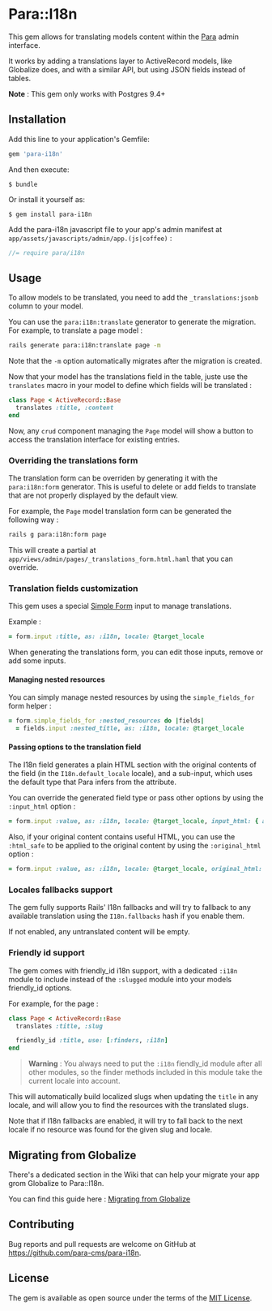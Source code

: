 # Para::I18n

This gem allows for translating models content within the [Para](https://github.com/para-cms/para)
admin interface.

It works by adding a translations layer to ActiveRecord models, like Globalize
does, and with a similar API, but using JSON fields instead of tables.

**Note** : This gem only works with Postgres 9.4+

## Installation

Add this line to your application's Gemfile:

```ruby
gem 'para-i18n'
```

And then execute:

    $ bundle

Or install it yourself as:

    $ gem install para-i18n

Add the para-i18n javascript file to your app's admin manifest at `app/assets/javascripts/admin/app.(js|coffee)` :

```javascript
//= require para/i18n
```

## Usage

To allow models to be translated, you need to add the `_translations:jsonb`
column to your model.

You can use the `para:i18n:translate` generator to generate the migration.
For example, to translate a page model :

```bash
rails generate para:i18n:translate page -m
```

Note that the `-m` option automatically migrates after the migration is
created.

Now that your model has the translations field in the table, juste use the
`translates` macro in your model to define which fields will be translated :

```ruby
class Page < ActiveRecord::Base
  translates :title, :content
end
```

Now, any `crud` component managing the `Page` model will show a button to access
the translation interface for existing entries.

### Overriding the translations form

The translation form can be overriden by generating it with the `para:i18n:form`
generator. This is useful to delete or add fields to translate that are not
properly displayed by the default view.

For example, the `Page` model translation form can be generated the following
way :

```bash
rails g para:i18n:form page
```

This will create a partial at `app/views/admin/pages/_translations_form.html.haml`
that you can override.

### Translation fields customization

This gem uses a special [Simple Form](https://github.com/plataformatec/simple_form)
input to manage translations.

Example :

```ruby
= form.input :title, as: :i18n, locale: @target_locale
```

When generating the translations form, you can edit those inputs, remove or add
some inputs.

#### Managing nested resources

You can simply manage nested resources by using the `simple_fields_for` form
helper :

```ruby
= form.simple_fields_for :nested_resources do |fields|
  = fields.input :nested_title, as: :i18n, locale: @target_locale
```

#### Passing options to the translation field

The I18n field generates a plain HTML section with the original contents of the
field (in the `I18n.default_locale` locale), and a sub-input, which uses the
default type that Para infers from the attribute.

You can override the generated field type or pass other options by using the
`:input_html` option :

```ruby
= form.input :value, as: :i18n, locale: @target_locale, input_html: { as: :numeric, spinner: false }
```

Also, if your original content contains useful HTML, you can use the `:html_safe`
to be applied to the original content by using the `:original_html` option :

```ruby
= form.input :value, as: :i18n, locale: @target_locale, original_html: { html_safe: true }
```

### Locales fallbacks support

The gem fully supports Rails' I18n fallbacks and will try to fallback to any
available translation using the `I18n.fallbacks` hash if you enable them.

If not enabled, any untranslated content will be empty.

### Friendly id support

The gem comes with friendly_id i18n support, with a dedicated `:i18n` module to
include instead of the `:slugged` module into your models friendly_id options.

For example, for the page :

```ruby
class Page < ActiveRecord::Base
  translates :title, :slug

  friendly_id :title, use: [:finders, :i18n]
end
```

> **Warning** : You always need to put the `:i18n` fiendly_id module after all
other modules, so the finder methods included in this module take the current
locale into account.

This will automatically build localized slugs when updating the `title` in any
locale, and will allow you to find the resources with the translated slugs.

Note that if I18n fallbacks are enabled, it will try to fall back to the next
locale if no resource was found for the given slug and locale.

## Migrating from Globalize

There's a dedicated section in the Wiki that can help your migrate your app grom Globalize to Para::I18n.

You can find this guide here : [Migrating from Globalize](https://github.com/para-cms/para-i18n/wiki/Migrating-from-Globalize)

## Contributing

Bug reports and pull requests are welcome on GitHub at https://github.com/para-cms/para-i18n.

## License

The gem is available as open source under the terms of the [MIT License](http://opensource.org/licenses/MIT).
